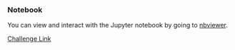 ### Notebook
You can view and interact with the Jupyter notebook by going to [nbviewer](https://nbviewer.jupyter.org/github/jacobhrussell/spotify-ml/blob/main/notebook/spotify_ml.ipynb).

[Challenge Link](https://acloudguru.com/blog/engineering/cloudguruchallenge-machine-learning-on-aws)